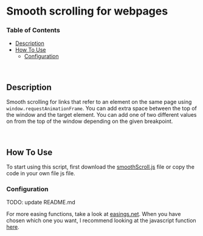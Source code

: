 # Smooth scrolling for webpages <!-- omit in toc -->

### Table of Contents <!-- omit in toc -->

- [Description](#description)
- [How To Use](#how-to-use)
  - [Configuration](#configuration)

<br />

## Description

Smooth scrolling for links that refer to an element on the same page using `window.requestAnimationFrame`. You can add extra space between the top of the window and the target element. You can add one of two different values on from the top of the window depending on the given breakpoint.

<br />

## How To Use

To start using this script, first download the [smoothScroll.js](https://raw.githubusercontent.com/wesselvanree/smooth-scrolling/master/dist/smoothScroll.js) file or copy the code in your own file js file.

### Configuration

TODO: update README.md

For more easing functions, take a look at  [easings.net](https://easings.net/). When you have chosen which one you want, I recommend looking at the javascript function [here](https://gist.github.com/gre/1650294).
